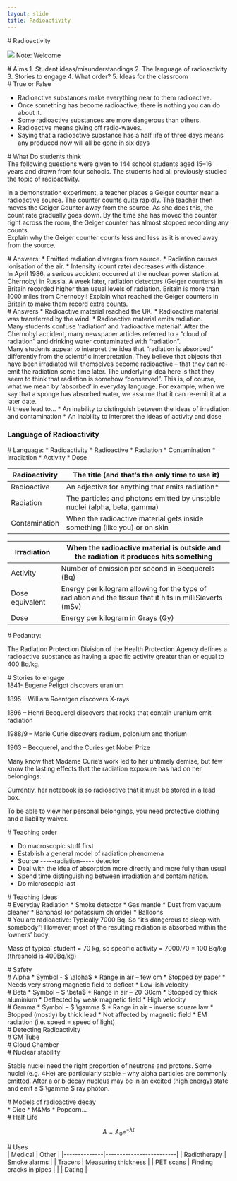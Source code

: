 ```yaml
---
layout: slide
title: Radioactivity
---
```

<section data-markdown data-notes="^Note:">
# Radioactivity

![](http://jrowing.com/iop/presentations/images/spn.jpg)
Note: Welcome
</section>

<section data-background-iframe="http://supportingphysicsteaching.net/RaHome.html">

</section>


<section data-background-iframe="http://www.stimulatingphysics.org/summer-schools.html">
</section>

<section data-markdown data-notes="^Note:">
# Aims
1. Student ideas/misunderstandings
2. The language of radioactivity
3. Stories to engage
4. What order?
5. Ideas for the classroom
</section>

<section data-markdown data-notes="^Note:">
# True or False

* Radioactive substances make everything near to them radioactive.
* Once something has become radioactive, there is nothing you can do about it.
* Some radioactive substances are more dangerous than others.
* Radioactive means giving off radio-waves.
* Saying that a radioactive substance has a half life of three days means any produced now will all be gone in six days
</section>

<section>
<section data-markdown data-notes="^Note:">
 # What Do students think
 </section>
 
 
 <section data-markdown data-notes="^Note:">
The following questions were given to 144 school students aged 15–16 years and drawn from four schools. 
The students had all previously studied the topic of radioactivity.
 </section>
 
 <section data-markdown data-notes="^Note:">
 
In a demonstration experiment, a teacher places a Geiger counter near a radioactive source. The counter counts quite rapidly. The teacher then moves the Geiger Counter away from the source. As she does this, the count rate gradually goes down. By the time she has moved the counter right across the room, the Geiger counter has almost stopped recording any counts.                  								 
Explain why the Geiger counter counts less and less as it is moved away from the source.
</section>
 
<section data-markdown data-notes="^Note:">
 # Answers:
* Emitted radiation diverges from source.
* Radiation causes ionisation of the air.
* Intensity (count rate) decreases with distance.
 </section>
 
 <section data-markdown data-notes="^Note:">
 In April 1986, a serious accident occurred at the nuclear power station at Chernobyl in Russia. A week later, radiation detectors (Geiger counters) in Britain recorded higher  than usual levels of radiation. Britain is more than 1000 miles from Chernobyl!       	         								 Explain what reached the Geiger counters in Britain to make them record extra counts.
 </section>
 <section data-markdown data-notes="^Note:">
# Answers
* Radioactive material reached the UK.
* Radioactive material was transferred by the wind.
* Radioactive material emits radiation.
 </section>
 
 
<section data-markdown data-notes="^Note:">
Many students confuse ‘radiation’ and ‘radioactive material’. 
After the Chernobyl accident, many newspaper articles referred to a “cloud of radiation” and drinking water contaminated with “radiation”.
</section>
 <section data-markdown data-notes="^Note:">
Many students appear to interpret the idea that “radiation is absorbed” differently from the scientific interpretation. They believe that objects that have been irradiated will themselves become radioactive – that they can re-emit the radiation some time later. 
The underlying idea here is that they seem to think that radiation is somehow “conserved”. This is, of course, what we mean by ‘absorbed’ in everyday language. For example, when we say that a sponge has absorbed water, we assume that it can re-emit it at a later date.

</section>
 <section data-markdown data-notes="^Note:">
# these lead to...
* An inability to distinguish between the ideas of irradiation and contamination
* An inability to interpret the ideas of activity and dose
</section>

</section>

<section>
<section data-markdown data-notes="^Note:">

# Language of Radioactivity
 
 </section>
 
 <section data-markdown data-notes="^Note:">
 # Language:
 * Radioactivity
 * Radioactive
 * Radiation
 * Contamination
 * Irradiation
 * Activity
 * Dose
 </section>
  <section data-markdown data-notes="^Note:">

| Radioactivity   | The title (and that’s the only time to use it)                                                            |
|-----------------|-----------------------------------------------------------------------------------------------------------|
| Radioactive     | An adjective for anything that emits radiation*                                                           |
| Radiation       | The particles and photons emitted by unstable nuclei (alpha, beta, gamma)                                 |
| Contamination   | When the radioactive material gets inside something (like you) or on skin                                 |

</section>
<section data-markdown data-notes="^Note:">

| Irradiation     | When the radioactive material is outside and the radiation it produces hits something                     |
|-----------------|-----------------------------------------------------------------------------------------------------------|
| Activity        | Number of emission per second in Becquerels (Bq)                                                          |
| Dose equivalent | Energy per kilogram allowing for the type of radiation and the tissue that it hits in milliSieverts (mSv) |
| Dose            | Energy per kilogram in Grays (Gy)                                                                         |

 </section>

<section data-markdown data-notes="^Note:">
# Pedantry:
 
The Radiation Protection Division of the Health Protection Agency defines a radioactive substance as having a specific activity greater than or equal to 400 Bq/kg.
 </section>

<section data-background-iframe="https://xkcd.com/radiation/">
</section>
 
 </section>
 <section>
 <section data-markdown data-notes="^Note:">
  # Stories to engage
 </section>
  <section data-markdown data-notes="^Note:">
1841- Eugene Peligot discovers uranium
   
1895 – William Roentgen discovers X-rays

1896 – Henri Becquerel discovers that rocks that contain uranium emit radiation

1988/9 – Marie Curie discovers radium, polonium and thorium

1903 – Becquerel, and the Curies get Nobel Prize
 </section>
 
 <section data-markdown data-notes="^Note:">
Many know that Madame Curie’s work led to her untimely demise, but few know the lasting effects that the radiation exposure has had on her belongings. 
 
Currently, her notebook is so radioactive that it must be stored in a lead box.

To be able to view her personal belongings, you need protective clothing and a liability waiver.
 </section>
<section data-background-iframe="http://www.radonmine.com/">
</section>

<section data-background-iframe="https://www.theatlantic.com/health/archive/2013/11/inside-a-radioactive-health-mine/281265/http://www.radonmine.com/">
</section>
<section data-background-iframe="http://historiesofthingstocome.blogspot.com/2011/04/nuclear-culture-1-healthy-radiation.html">
</section>
 </section>

<section>
<section data-markdown data-notes="^Note:">
# Teaching order
 </section>
 
<section data-background-iframe="http://www.iop.org/education/teacher/resources/radioactivity/page_41562.html">
</section>

 <section data-markdown data-notes="^Note:">
 
* Do macroscopic stuff first 
 * Establish a general model of radiation phenomena
 * Source -----radiation----- detector
 * Deal with the idea of absorption more directly and more fully than usual
 * Spend time distinguishing between irradiation and contamination. 
* Do microscopic last
 </section>
 </section>
 <section>
 
  <section data-markdown data-notes="^Note:">
  # Teaching Ideas
 </section>
 
  <section data-markdown data-notes="^Note:">
  # Everyday Radiation
* Smoke detector
* Gas mantle
* Dust from vacuum cleaner
* Bananas! (or potassium chloride)
* Balloons

 </section>
 
 <section data-background-iframe="http://www.bbc.co.uk/staticarchive/297db7543d9bf4f4bef75de80eb0f2816d3c05b5.gif">
</section>
 
  <section data-markdown data-notes="^Note:">
  # You are radioactive:
 Typically 7000 Bq. So “it’s dangerous to sleep with somebody”! However, most of the resulting radiation is absorbed within the ‘owners’ body.
 
Mass of typical student = 70 kg, so specific activity = 7000/70 = 100 Bq/kg (threshold is 400Bq/kg) 

 </section>
 </section>
 <section>
  <section data-markdown data-notes="^Note:">
  # Safety
 </section>
 
  <section data-markdown data-notes="^Note:">
  # Alpha
* Symbol - $ \alpha$
* Range in air – few cm
* Stopped by paper
* Needs very strong magnetic field to deflect
* Low-ish velocity

 </section>
  <section data-markdown data-notes="^Note:">
# Beta
* Symbol – $ \beta$
* Range in air – 20-30cm
* Stopped by thick aluminium
* Deflected by weak magnetic field
* High velocity
 
 </section>
 
  <section data-markdown data-notes="^Note:">
 # Gamma
* Symbol –  $ \gamma $
* Range in air – inverse square law
* Stopped (mostly) by thick lead
* Not affected by magnetic field
* EM radiation (i.e. speed = speed of light)

 </section>
 </section>
 <section>
 <section data-markdown data-notes="^Note:">
 # Detecting Radioactivity
 </section>
 
 <section data-markdown data-notes="^Note:">
 # GM Tube
 </section>
  <section data-markdown data-notes="^Note:">
 # Cloud Chamber
 </section>
 
 </section>
<section>
  <section data-markdown data-notes="^Note:">
# Nuclear stability
 </section>
 
 <section data-background-iframe="https://www-nds.iaea.org/relnsd/vcharthtml/VChartHTML.html">
</section>

<section data-markdown data-notes="^Note:">

Stable nuclei need the right proportion of neutrons and protons.
Some nuclei (e.g. 4He) are particularly stable – why alpha particles are commonly emitted.
After a or b decay nucleus may be in an excited (high energy) state and emit a $ \gamma $ ray photon.
</section>
</section>
<section>
 <section data-markdown data-notes="^Note:">
# Models of radioactive decay
 </section>
  <section data-markdown data-notes="^Note:">
* Dice
* M&Ms
* Popcorn…
 </section>

<section data-background-iframe="http://jrowing.com/classes/reqprac/decay">
</section>
</section>
<section>
  <section data-markdown data-notes="^Note:">
   # Half Life
 </section>
 
  <section data-markdown data-notes="^Note:">
 
 $$ A = A_{0} e^{- \lambda t} $$
 </section>
 </section>
 
 <section>
 <section data-markdown data-notes="^Note:">
  # Uses
 </section>
 
 <section data-markdown data-notes="^Note:">
| Medical      | Other                   |
|--------------|-------------------------|
| Radiotherapy | Smoke alarms            |
| Tracers      | Measuring thickness     |
| PET scans    | Finding cracks in pipes |
|              | Dating                  |

</section>
</section>

 
 
